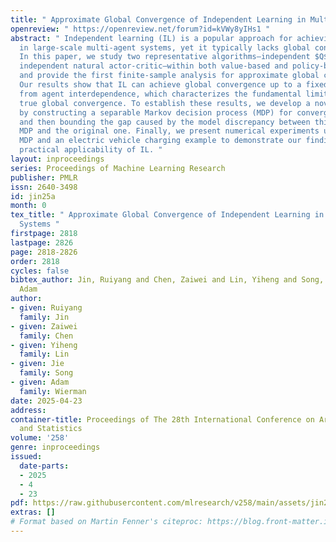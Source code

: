 ```yaml
---
title: " Approximate Global Convergence of Independent Learning in Multi-Agent Systems "
openreview: " https://openreview.net/forum?id=kVWy8yIHs1 "
abstract: " Independent learning (IL) is a popular approach for achieving scalability
  in large-scale multi-agent systems, yet it typically lacks global convergence guarantees.
  In this paper, we study two representative algorithms—independent $Q$-learning and
  independent natural actor-critic—within both value-based and policy-based frameworks,
  and provide the first finite-sample analysis for approximate global convergence.
  Our results show that IL can achieve global convergence up to a fixed error arising
  from agent interdependence, which characterizes the fundamental limit of IL in achieving
  true global convergence. To establish these results, we develop a novel approach
  by constructing a separable Markov decision process (MDP) for convergence analysis
  and then bounding the gap caused by the model discrepancy between this separable
  MDP and the original one. Finally, we present numerical experiments using a synthetic
  MDP and an electric vehicle charging example to demonstrate our findings and the
  practical applicability of IL. "
layout: inproceedings
series: Proceedings of Machine Learning Research
publisher: PMLR
issn: 2640-3498
id: jin25a
month: 0
tex_title: " Approximate Global Convergence of Independent Learning in Multi-Agent
  Systems "
firstpage: 2818
lastpage: 2826
page: 2818-2826
order: 2818
cycles: false
bibtex_author: Jin, Ruiyang and Chen, Zaiwei and Lin, Yiheng and Song, Jie and Wierman,
  Adam
author:
- given: Ruiyang
  family: Jin
- given: Zaiwei
  family: Chen
- given: Yiheng
  family: Lin
- given: Jie
  family: Song
- given: Adam
  family: Wierman
date: 2025-04-23
address:
container-title: Proceedings of The 28th International Conference on Artificial Intelligence
  and Statistics
volume: '258'
genre: inproceedings
issued:
  date-parts:
  - 2025
  - 4
  - 23
pdf: https://raw.githubusercontent.com/mlresearch/v258/main/assets/jin25a/jin25a.pdf
extras: []
# Format based on Martin Fenner's citeproc: https://blog.front-matter.io/posts/citeproc-yaml-for-bibliographies/
---
```

